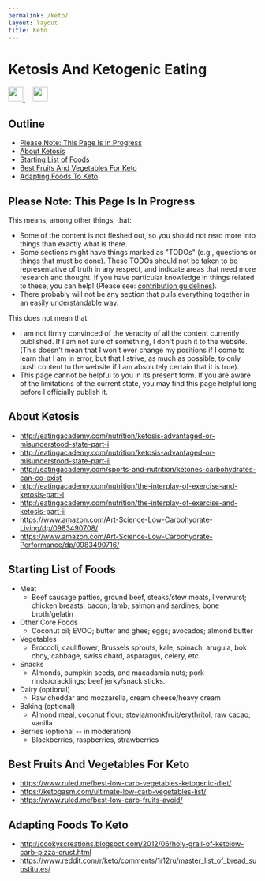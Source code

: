 ```yaml
---
permalink: /keto/
layout: layout
title: Keto
---
```


<div class="center">

   <h1>Ketosis And Ketogenic Eating</h1>

   <a href="https://github.com/StevenTammen/steventammen.github.io/edit/master/pages/keto.md" target="_blank">
     <img src="https://steventammen.github.io/assets/images/GitHub.png" height="30" width="30">
   </a> &nbsp; &nbsp;

   <a href="http://prose.io/#StevenTammen/steventammen.github.io/edit/master/pages/keto.md" target="_blank">
     <img src="https://steventammen.github.io/assets/images/Prose.png" height="30" width="30">
   </a>

</div>

## Outline

- [Please Note: This Page Is In Progress](#please-note--this-page-is-in-progress)
- [About Ketosis](#about-ketosis)
- [Starting List of Foods](#starting-list-of-foods)
- [Best Fruits And Vegetables For Keto](#best-fruits-and-vegetables-for-keto)
- [Adapting Foods To Keto](#adapting-foods-to-keto)

## Please Note: This Page Is In Progress

This means, among other things, that:

- Some of the content is not fleshed out, so you should not read more into things than exactly what is there.
- Some sections might have things marked as "TODOs" (e.g., questions or things that must be done). These TODOs should not be taken to be representative of truth in any respect, and indicate areas that need more research and thought. If you have particular knowledge in things related to these, you can help! (Please see: [contribution guidelines](https://github.com/StevenTammen/steventammen.github.io#contribution-guidelines)).
- There probably will not be any section that pulls everything together in an easily understandable way.

This does not mean that:

- I am not firmly convinced of the veracity of all the content currently published. If I am not sure of something, I don't push it to the website. (This doesn't mean that I won't ever change my positions if I come to learn that I am in error, but that I strive, as much as possible, to only push content to the website if I am absolutely certain that it is true).
- This page cannot be helpful to you in its present form. If you are aware of the limitations of the current state, you may find this page helpful long before I officially publish it.

## About Ketosis

- <http://eatingacademy.com/nutrition/ketosis-advantaged-or-misunderstood-state-part-i>
- <http://eatingacademy.com/nutrition/ketosis-advantaged-or-misunderstood-state-part-ii>
- <http://eatingacademy.com/sports-and-nutrition/ketones-carbohydrates-can-co-exist>
- <http://eatingacademy.com/nutrition/the-interplay-of-exercise-and-ketosis-part-i>
- <http://eatingacademy.com/nutrition/the-interplay-of-exercise-and-ketosis-part-ii>
- <https://www.amazon.com/Art-Science-Low-Carbohydrate-Living/dp/0983490708/>
- <https://www.amazon.com/Art-Science-Low-Carbohydrate-Performance/dp/0983490716/>

## Starting List of Foods

- Meat
  - Beef sausage patties, ground beef, steaks/stew meats, liverwurst; chicken breasts; bacon; lamb; salmon and sardines; bone broth/gelatin
- Other Core Foods
   - Coconut oil; EVOO; butter and ghee; eggs; avocados; almond butter 
- Vegetables
  - Broccoli, cauliflower, Brussels sprouts, kale, spinach, arugula, bok choy, cabbage, swiss chard, asparagus, celery, etc.
- Snacks
  - Almonds, pumpkin seeds, and macadamia nuts; pork rinds/cracklings; beef jerky/snack sticks.
- Dairy (optional)
  - Raw cheddar and mozzarella, cream cheese/heavy cream
- Baking (optional)
  - Almond meal, coconut flour; stevia/monkfruit/erythritol, raw cacao, vanilla
- Berries (optional -- in moderation)
  - Blackberries, raspberries, strawberries

## Best Fruits And Vegetables For Keto

- <https://www.ruled.me/best-low-carb-vegetables-ketogenic-diet/>
- <https://ketogasm.com/ultimate-low-carb-vegetables-list/>
- <https://www.ruled.me/best-low-carb-fruits-avoid/>

## Adapting Foods To Keto

- <http://cookyscreations.blogspot.com/2012/06/holy-grail-of-ketolow-carb-pizza-crust.html>
- <https://www.reddit.com/r/keto/comments/1r12ru/master_list_of_bread_substitutes/>
